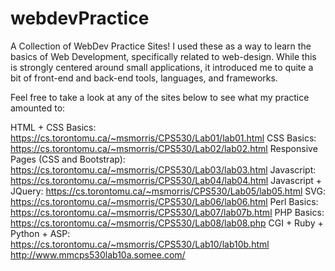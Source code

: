 # webdevPractice
A Collection of WebDev Practice Sites! I used these as a way to learn the basics of Web Development, specifically related to web-design. While this is strongly centered around small applications, it introduced me to quite a bit of front-end and back-end tools, languages, and frameworks. 

Feel free to take a look at any of the sites below to see what my practice amounted to: 

HTML + CSS Basics: 
https://cs.torontomu.ca/~msmorris/CPS530/Lab01/lab01.html
CSS Basics: 
https://cs.torontomu.ca/~msmorris/CPS530/Lab02/lab02.html
Responsive Pages (CSS and Bootstrap): 
https://cs.torontomu.ca/~msmorris/CPS530/Lab03/lab03.html
Javascript: 
https://cs.torontomu.ca/~msmorris/CPS530/Lab04/lab04.html
Javascript + JQuery: 
https://cs.torontomu.ca/~msmorris/CPS530/Lab05/lab05.html
SVG: 
https://cs.torontomu.ca/~msmorris/CPS530/Lab06/lab06.html
Perl Basics: 
https://cs.torontomu.ca/~msmorris/CPS530/Lab07/lab07b.html
PHP Basics: 
https://cs.torontomu.ca/~msmorris/CPS530/Lab08/lab08.php
CGI + Ruby + Python + ASP: 
https://cs.torontomu.ca/~msmorris/CPS530/Lab10/lab10b.html
http://www.mmcps530lab10a.somee.com/
